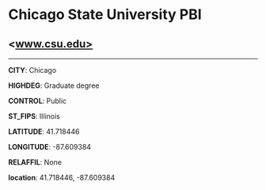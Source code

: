 # Chicago State University PBI
## <www.csu.edu>
---
**CITY**: Chicago

**HIGHDEG**: Graduate degree

**CONTROL**: Public

**ST_FIPS**: Illinois

**LATITUDE**: 41.718446

**LONGITUDE**: -87.609384

**RELAFFIL**: None

**location**: 41.718446, -87.609384